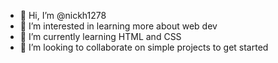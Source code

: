 - 👋 Hi, I’m @nickh1278
- 👀 I’m interested in learning more about web dev
- 🌱 I’m currently learning HTML and CSS
- 💞️ I’m looking to collaborate on simple projects to get started

<!---
nickh1278/nickh1278 is a ✨ special ✨ repository because its `README.md` (this file) appears on your GitHub profile.
You can click the Preview link to take a look at your changes.
--->

<!-- New comment -->
